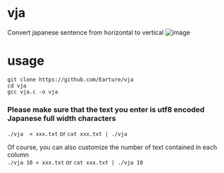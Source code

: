 # vja
Convert japanese sentence from horizontal to vertical
![image](https://github.com/Earture/vja/blob/main/vja.png)

# usage

`git clone https://github.com/Earture/vja` \
`cd vja` \
`gcc vja.c -o vja` 
### Please make sure that the text you enter is utf8 encoded Japanese full width characters
`./vja  < xxx.txt` or `cat xxx.txt | ./vja` 

Of course, you can also customize the number of text contained in each column \
`./vja 10 < xxx.txt` or `cat xxx.txt | ./vja 10` 
